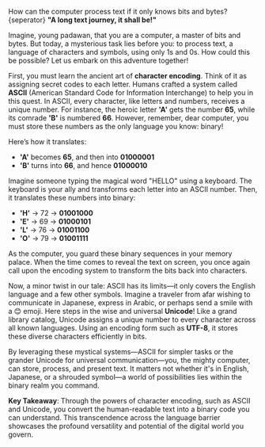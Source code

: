 How can the computer process text if it only knows bits and bytes?
{seperator}
**"A long text journey, it shall be!"**

Imagine, young padawan, that you are a computer, a master of bits and bytes. But today, a mysterious task lies before you: to process text, a language of characters and symbols, using only 1s and 0s. How could this be possible? Let us embark on this adventure together!

First, you must learn the ancient art of **character encoding**. Think of it as assigning secret codes to each letter. Humans crafted a system called **ASCII** (American Standard Code for Information Interchange) to help you in this quest. In ASCII, every character, like letters and numbers, receives a unique number. For instance, the heroic letter **'A'** gets the number **65**, while its comrade **'B'** is numbered **66**. However, remember, dear computer, you must store these numbers as the only language you know: binary!

Here’s how it translates:

   - **'A'** becomes **65**, and then into **01000001**
   - **'B'** turns into **66**, and hence **01000010**

Imagine someone typing the magical word "HELLO" using a keyboard. The keyboard is your ally and transforms each letter into an ASCII number. Then, it translates these numbers into binary:

   - **'H'** → 72 → **01001000**
   - **'E'** → 69 → **01000101**
   - **'L'** → 76 → **01001100**
   - **'O'** → 79 → **01001111**

As the computer, you guard these binary sequences in your memory palace. When the time comes to reveal the text on screen, you once again call upon the encoding system to transform the bits back into characters.

Now, a minor twist in our tale: ASCII has its limits—it only covers the English language and a few other symbols. Imagine a traveler from afar wishing to communicate in Japanese, express in Arabic, or perhaps send a smile with a 😊 emoji. Here steps in the wise and universal **Unicode**! Like a grand library catalog, Unicode assigns a unique number to every character across all known languages. Using an encoding form such as **UTF-8**, it stores these diverse characters efficiently in bits.

By leveraging these mystical systems—ASCII for simpler tasks or the grander Unicode for universal communication—you, the mighty computer, can store, process, and present text. It matters not whether it's in English, Japanese, or a shrouded symbol—a world of possibilities lies within the binary realm you command.

**Key Takeaway**: Through the powers of character encoding, such as ASCII and Unicode, you convert the human-readable text into a binary code you can understand. This transcendence across the language barrier showcases the profound versatility and potential of the digital world you govern.